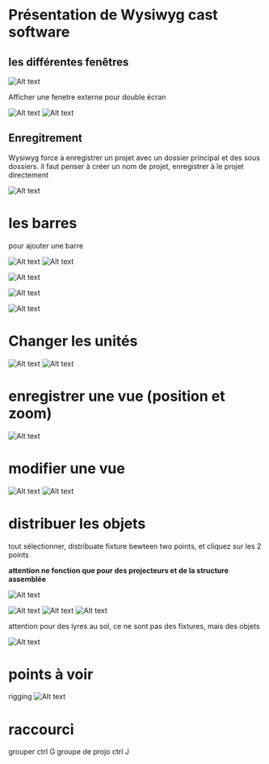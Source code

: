 # Présentation de Wysiwyg cast software

## les différentes fenêtres

![Alt text](../images/IMG_0997.JPEG)

Afficher une fenetre externe pour double écran

![Alt text](../images/2024-01-27_05h50_12.png)
![Alt text](../images/2024-01-27_05h50_40.png)

## Enregitrement
Wysiwyg force à enregistrer un projet avec un dossier principal et des sous dossiers. il faut penser à créer un nom de projet, enregistrer à le projet directement

![Alt text](../images/2024-01-28_04h13_51.png)

# les barres

pour ajouter une barre

![Alt text](../images/IMG_0995.JPEG)
![Alt text](../images/IMG_0996.JPEG)

![Alt text](../images/2024-01-28_06h23_42.png)

![Alt text](../images/2024-01-28_05h52_16.png)

![Alt text](../images/2024-01-28_06h16_01.png)

# Changer les unités

![Alt text](../images/IMG_0999.JPEG)
![Alt text](../images/IMG_1003.JPEG)

# enregistrer une vue (position et zoom)

![Alt text](../images/2024-01-27_16h39_59.png)

# modifier une vue

![Alt text](../images/2024-01-27_13h24_59.png)
![Alt text](../images/2024-01-27_13h25_41.png)

# distribuer les objets

tout sélectionner, distribuate fixture bewteen two points, et cliquez sur les 2 points

**attention ne fonction que pour des projecteurs et de la structure assemblée**

![Alt text](../images/2024-01-28_11h07_17.png)

![Alt text](../images/2024-01-27_15h52_43.png)
![Alt text](../images/2024-01-27_15h53_03.png)
![Alt text](../images/2024-01-27_15h53_11.png)

attention pour des lyres au sol, ce ne sont pas des fixtures, mais des objets

![Alt text](../images/2024-01-27_15h56_01.png)

# points à voir
rigging
![Alt text](../images/2024-01-27_16h45_03.png)

# raccourci

grouper ctrl G
groupe de projo ctrl J
